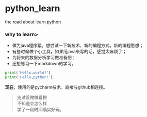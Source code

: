 # python_learn
the road about learn python
### why to learn>
+ 做为java程序猿，想尝试一下新技术，新的编程方式，新的编程思想；
+ 有些时候做个小工具，如果用java来写的话，感觉太麻烦了；
+ 为将来的数据分析学习做准备把；
+ 还想练习一下markdown的学习。
```python
print('Hello,world!')
print('Hello,python!')
```
**现在**，使用的是pycharm技术，直接与github相连接。

> 先试着做做看把<br/>
> 不知道会怎么样<br/>
> 学了一段时间确实好玩。
